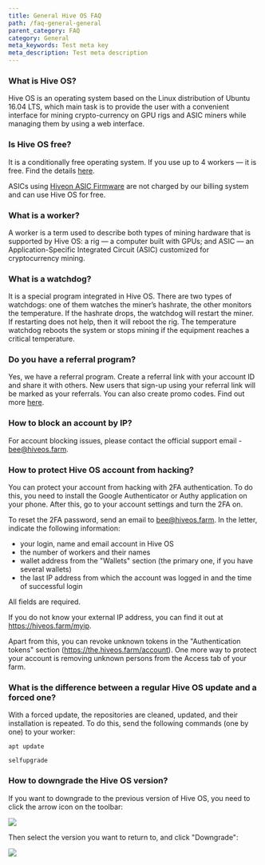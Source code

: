 ```yaml
---
title: General Hive OS FAQ
path: /faq-general-general
parent_category: FAQ
category: General
meta_keywords: Test meta key
meta_description: Test meta description
---
```


### What is Hive OS?
Hive OS is an operating system based on the Linux distribution of Ubuntu 16.04 LTS, which main task is to provide the user with a convenient interface for mining crypto-currency on GPU rigs and ASIC miners while managing them by using a web interface.

### Is Hive OS free?
It is a conditionally free operating system. If you use up to 4 workers — it is free. Find the details <a href="https://hiveos.farm/faq-billing_in_hive_os-billing">here</a>.

ASICs using <a href="https://hiveos.farm/asic">Hiveon ASIC Firmware</a> are not charged by our billing system and can use Hive OS for free.

### What is a worker?
A worker is a term used to describe both types of mining hardware that is supported by Hive OS: a rig — a computer built with GPUs; and ASIC — an Application-Specific Integrated Circuit (ASIC) customized for cryptocurrency mining.

### What is a watchdog?
It is a special program integrated in Hive OS. There are two types of watchdogs: one of them watches the miner’s hashrate, the other monitors the temperature. If the hashrate drops, the watchdog will restart the miner. If restarting does not help, then it will reboot the rig. The temperature watchdog reboots the system or stops mining if the equipment reaches a critical temperature.

### Do you have a referral program?
Yes, we have a referral program. Create a referral link with your account ID and share it with others. New users that sign-up using your referral link will be marked as your referrals. You can also create promo codes. Find out more <a href="https://hiveos.farm/pricing/">here</a>.

### How to block an account by IP?
For account blocking issues, please contact the official support email - bee@hiveos.farm.

### How to protect Hive OS account from hacking?
You can protect your account from hacking with 2FA authentication.
To do this, you need to install the Google Authenticator or Authy application on your phone. After this, go to your account settings and turn the 2FA on.

To reset the 2FA password, send an email to bee@hiveos.farm. In the letter, indicate the following information:

- your login, name and email account in Hive OS
- the number of workers and their names
- wallet address from the "Wallets" section (the primary one, if you have several wallets)
- the last IP address from which the account was logged in and the time of successful login

All fields are required.

If you do not know your external IP address, you can find it out at https://hiveos.farm/myip.

Apart from this, you can revoke unknown tokens in the "Authentication tokens" section (https://the.hiveos.farm/account). One more way to protect your account is removing unknown persons from the Access tab of your farm.

### What is the difference between a regular Hive OS update and a forced one?
With a forced update, the repositories are cleaned, updated, and their installation is repeated. To do this, send the following commands (one by one) to your worker:

`apt update`

`selfupgrade`

### How to downgrade the Hive OS version?
If you want to downgrade to the previous version of Hive OS, you need to click the arrow icon on the toolbar:

<img src="https://lbd.hiveos.farm/kb/images/faqgeneral/eng1.png" />

Then select the version you want to return to, and click "Downgrade":

<img src="https://lbd.hiveos.farm/kb/images/faqgeneral/eng2.png" />
